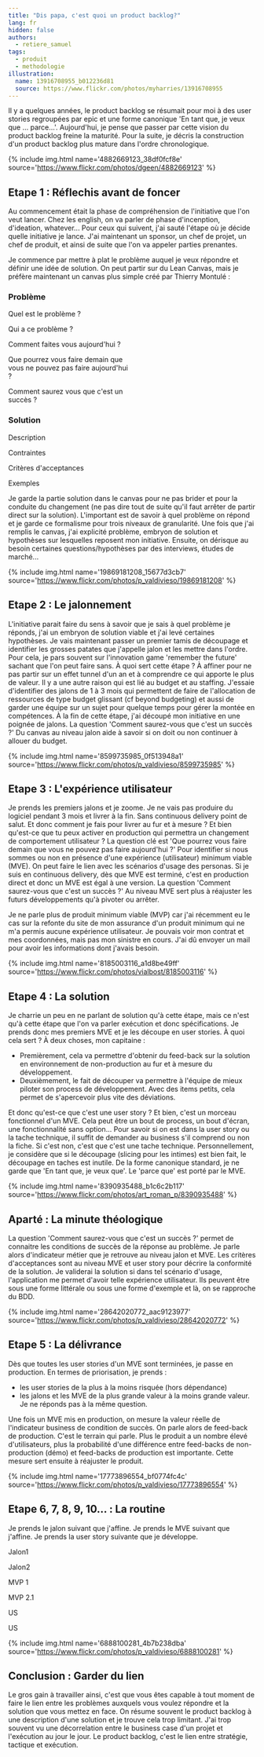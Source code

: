 ```yaml
---
title: "Dis papa, c'est quoi un product backlog?"
lang: fr
hidden: false
authors:
  - retiere_samuel
tags:
  - produit
  - methodologie
illustration:
  name: 13916708955_b012236d81
  source: https://www.flickr.com/photos/myharries/13916708955
---
```


Il y a quelques années, le product backlog se résumait pour moi à des user stories regroupées par epic et une forme canonique 'En tant que, je veux que ... parce...'. Aujourd'hui, je pense que passer par cette vision du product backlog freine la maturité. Pour la suite, je décris la construction d'un product backlog plus mature dans l'ordre chronologique.


{% include img.html
    name='4882669123_38df0fcf8e'
    source='https://www.flickr.com/photos/dgeen/4882669123'
%}

## Etape 1 : Réflechis avant de foncer

Au commencement était la phase de compréhension de l'initiative que l'on veut lancer. Chez les english, on va parler de phase d'incenption, d'ideation, whatever... Pour ceux qui suivent, j'ai sauté l'étape où je décide quelle initiative je lance. J'ai maintenant un sponsor, un chef de projet, un chef de produit, et ainsi de suite que l'on va appeler parties prenantes.

Je commence par mettre à plat le problème auquel je veux répondre et définir une idée de solution. On peut partir sur du Lean Canvas, mais je préfère maintenant un canvas plus simple créé par Thierry Montulé :

<p>
  <div class="card-group">
    <div class="card" style="width:50%;">
      <h3 class="card-header">Problème</h3>
      <div class="card-block">
        <p>Quel est le problème ?</p>
        <p>Qui a ce problème ?</p>
        <p>Comment faites vous aujourd'hui ?</p>
        <p>Que pourrez vous faire demain que vous ne pouvez pas faire aujourd'hui ?</p>
        <p>Comment saurez vous que c'est un succès ?</p>
      </div>
    </div>
    <div class="card" style="width:50%;">
      <h3 class="card-header">Solution</h3>
      <div class="card-block">
        <p>Description</p>
        <p>Contraintes</p>
        <p>Critères d'acceptances</p>
        <p>Exemples</p>
      </div>
    </div>
  </div>
</p>


Je garde la partie solution dans le canvas pour ne pas brider et pour la conduite du changement (ne pas dire tout de suite qu'il faut arrêter de partir direct sur la solution). L'important est de savoir à quel problème on répond et je garde ce formalisme pour trois niveaux de granularité. Une fois que j'ai remplis le canvas, j'ai explicité problème, embryon de solution et hypothèses sur lesquelles reposent mon initiative. Ensuite, on dérisque au besoin certaines questions/hypothèses par des interviews, études de marché...


{% include img.html
    name='19869181208_15677d3cb7'
    source='https://www.flickr.com/photos/p_valdivieso/19869181208'
%}

## Etape 2 : Le jalonnement

L'initiative parait faire du sens à savoir que je sais à quel problème je réponds, j'ai un embryon de solution viable et j'ai levé certaines hypothèses. Je vais maintenant passer un premier tamis de découpage et identifier les grosses patates que j'appelle jalon et les mettre dans l'ordre. Pour cela, je pars souvent sur l'innovation game 'remember the future' sachant que l'on peut faire sans. À quoi sert cette étape ? À affiner pour ne pas partir sur un effet tunnel d'un an et à comprendre ce qui apporte le plus de valeur. Il y a une autre raison qui est lié au budget et au staffing. J'essaie d'identifier des jalons de 1 à 3 mois qui permettent de faire de l'allocation de ressources de type budget glissant (cf beyond budgeting) et aussi de garder une équipe sur un sujet pour quelque temps pour gérer la montée en compétences. À la fin de cette étape, j'ai découpé mon initiative en une poignée de jalons. La question 'Comment saurez-vous que c'est un succès ?' Du canvas au niveau jalon aide à savoir si on doit ou non continuer à allouer du budget.


{% include img.html
    name='8599735985_0f513948a1'
    source='https://www.flickr.com/photos/p_valdivieso/8599735985'
%}

## Etape 3 : L'expérience utilisateur

Je prends les premiers jalons et je zoome. Je ne vais pas produire du logiciel pendant 3 mois et livrer à la fin. Sans continuous delivery point de salut. Et donc comment je fais pour livrer au fur et à mesure ? Et bien qu'est-ce que tu peux activer en production qui permettra un changement de comportement utilisateur ? La question clé est 'Que pourrez vous faire demain que vous ne pouvez pas faire aujourd'hui ?' Pour identifier si nous sommes ou non en présence d'une expérience (utilisateur) minimum viable (MVE). On peut faire le lien avec les scénarios d'usage des personas. Si je suis en continuous delivery, dès que MVE est terminé, c'est en production direct et donc un MVE est égal à une version. La question 'Comment saurez-vous que c'est un succès ?' Au niveau MVE sert plus à réajuster les futurs développements qu'à pivoter ou arrêter.

Je ne parle plus de produit minimum viable (MVP) car j'ai récemment eu le cas sur la refonte du site de mon assurance d'un produit minimum qui ne m'a permis aucune expérience utilisateur. Je pouvais voir mon contrat et mes coordonnées, mais pas mon sinistre en cours. J'ai dû envoyer un mail pour avoir les informations dont j'avais besoin.


{% include img.html
    name='8185003116_a1d8be49ff'
    source='https://www.flickr.com/photos/vialbost/8185003116'
%}

## Etape 4 : La solution

Je charrie un peu en ne parlant de solution qu'à cette étape, mais ce n'est qu'à cette étape que l'on va parler exécution et donc spécifications. Je prends donc mes premiers MVE et je les découpe en user stories. À quoi cela sert ? À deux choses, mon capitaine :

- Premièrement, cela va permettre d'obtenir du feed-back sur la solution en environnement de non-production au fur et à mesure du développement.
- Deuxièmement, le fait de découper va permettre à l'équipe de mieux piloter son process de développement. Avec des items petits, cela permet de s'apercevoir plus vite des déviations.

Et donc qu'est-ce que c'est une user story ? Et bien, c'est un morceau fonctionnel d'un MVE. Cela peut être un bout de process, un bout d'écran, une fonctionnalité sans option... Pour savoir si on est dans la user story ou la tache technique, il suffit de demander au business s'il comprend ou non la fiche. Si c'est non, c'est que c'est une tache technique. Personnellement, je considère que si le découpage (slicing pour les intimes) est bien fait, le découpage en taches est inutile. De la forme canonique standard, je ne garde que 'En tant que, je veux que'. Le 'parce que' est porté par le MVE.


{% include img.html
    name='8390935488_b1c6c2b117'
    source='https://www.flickr.com/photos/art_roman_p/8390935488'
%}

## Aparté : La minute théologique

La question 'Comment saurez-vous que c'est un succès ?' permet de connaitre les conditions de succès de la réponse au problème. Je parle alors d'indicateur métier que je retrouve au niveau jalon et MVE. Les critères d'acceptances sont au niveau MVE et user story pour décrire la conformité de la solution. Je validerai la solution si dans tel scénario d'usage, l'application me permet d'avoir telle expérience utilisateur. Ils peuvent être sous une forme littérale ou sous une forme d'exemple et là, on se rapproche du BDD.


{% include img.html
    name='28642020772_aac9123977'
    source='https://www.flickr.com/photos/p_valdivieso/28642020772'
%}

## Etape 5 : La délivrance

Dès que toutes les user stories d'un MVE sont terminées, je passe en production. En termes de priorisation, je prends :

- les user stories de la plus à la moins risquée (hors dépendance)
- les jalons et les MVE de la plus grande valeur à la moins grande valeur. Je ne réponds pas à la même question.

Une fois un MVE mis en production, on mesure la valeur réelle de l'indicateur business de condition de succès. On parle alors de feed-back de production. C'est le terrain qui parle. Plus le produit a un nombre élevé d'utilisateurs, plus la probabilité d'une différence entre feed-backs de non-production (démo) et feed-backs de production est importante. Cette mesure sert ensuite à réajuster le produit.


{% include img.html
    name='17773896554_bf0774fc4c'
    source='https://www.flickr.com/photos/p_valdivieso/17773896554'
%}

## Etape 6, 7, 8, 9, 10... : La routine

Je prends le jalon suivant que j'affine. Je prends le MVE suivant que j'affine. Je prends la user story suivante que je développe.

<p>
  <div class="card-group">
    <div class="card" style="width:33%;">
        <p>Jalon1</p>
        <p></p>
        <p></p>
        <p></p>
        <p></p>
        <p>Jalon2</p>
        <p></p>
        <p></p>  
    </div>
    <div class="card" style="width:33%;">
        <p>MVP 1</p>
        <p></p>
        <p></p>
        <p></p>
        <p></p>
        <p>MVP 2.1</p>
        <p></p>
        <p></p>  
    </div>    
    <div class="card" style="width:33%;">
        <p>US</p>
        <p></p>
        <p></p>
        <p></p>
        <p></p>
        <p>US</p>
        <p></p>
        <p></p>  
    </div>    
  </div>
</p>

{% include img.html
    name='6888100281_4b7b238dba'
    source='https://www.flickr.com/photos/p_valdivieso/6888100281'
%}

## Conclusion : Garder du lien

Le gros gain à travailler ainsi, c'est que vous êtes capable à tout moment de faire le lien entre les problèmes auxquels vous voulez répondre et la solution que vous mettez en face. On résume souvent le product backlog à une description d'une solution et je trouve cela trop limitant. J'ai trop souvent vu une décorrelation entre le business case d'un projet et l'exécution au jour le jour. Le product backlog, c'est le lien entre stratégie, tactique et exécution.
